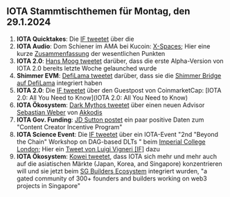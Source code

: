## IOTA Stammtischthemen für Montag, den 29.1.2024

1. **IOTA Quicktakes**: Die [IF tweetet]() über die []()
2. **IOTA Audio**: Dom Schiener im AMA bei Kucoin: [X-Spaces](https://x.com/iota/status/1749423543199113365?s=20); Hier eine kurze [Zusammenfassung](https://x.com/unseriouscandle/status/1750126649213956505?s=20) der wesentlichen Punkten
3. **IOTA 2.0**: [Hans Moog tweetet](https://x.com/hus_qy/status/1749590515580813631?s=20) darüber, dass die erste Alpha-Version von IOTA 2.0 bereits letzte Woche gelaunched wurde
4. **Shimmer EVM**: [DefiLama tweetet](https://x.com/DefiLlama/status/1749496013683843450?s=20) darüber, dass sie die [Shimmer Bridge auf DefiLama](https://defillama.com/bridge/shimmer-bridge) integriert haben
5. **IOTA 2.0**: Die [IF tweetet](https://x.com/iota/status/1749703519270039811?s=20) über den Guestpost von CoinmarketCap: [IOTA 2.0: All You Need to Know](IOTA 2.0: All You Need to Know)
6. **IOTA Ökosystem**: [Dark Mythos tweetet](https://x.com/DarkMythosIOTA/status/1749716132364157410?s=20) über einen neuen Advisor [Sebastian Weber](https://twitter.com/Sebasti65365174) von [Akkodis](https://twitter.com/akkodis_global)
7. **IOTA Gov. Funding**: [JD Sutton postet](https://x.com/Deep_Sea_Iotan/status/1749553509635150104?s=20) ein paar positive Daten zum "Content Creator Incentive Program"
8. **IOTA Science Event**: Die [IF tweetet](https://x.com/iota/status/1750116501934227745?s=20) über ein IOTA-Event "2nd "Beyond the Chain" Workshop on DAG-based DLTs " beim [Imperial College London](https://twitter.com/imperialcollege); Hier ein [Tweet von Luigi Vigneri [IF]](https://x.com/luigi_vigneri/status/1750103062251745468?s=20) dazu
9. **IOTA Ökosystem**: [Kowei tweetet](https://x.com/kowei1995/status/1750079925317767190?s=20), dass IOTA sich mehr und mehr auch auf die asiatischen Märkte (Japan, Korea, and Singapore) konzentrieren will und sie jetzt beim [SG Builders Ecosystem](https://www.sgbuidl.com/ecosystem) integriert wurden, "a gated community of 300+ founders and builders working on web3 projects in Singapore"
